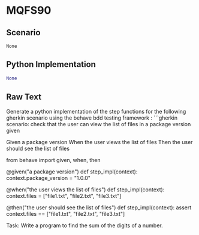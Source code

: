 # MQFS90
## Scenario
```gherkin
None
```


## Python Implementation
```python
None
```


## Raw Text
Generate a python implementation of the step functions for the following gherkin scenario using the behave bdd testing framework : ```gherkin scenario: check that the user can view the list of files in a package version given

Given a package version
    When the user views the list of files
    Then the user should see the list of files

from behave import given, when, then

@given("a package version")
def step_impl(context):
    context.package_version = "1.0.0"

@when("the user views the list of files")
def step_impl(context):
    context.files = ["file1.txt", "file2.txt", "file3.txt"]

@then("the user should see the list of files")
def step_impl(context):
    assert context.files == ["file1.txt", "file2.txt", "file3.txt"]

Task: Write a program to find the sum of the digits of a number.
